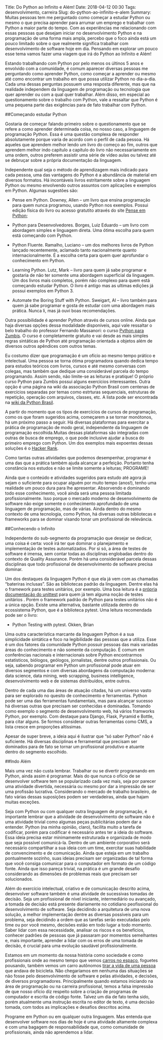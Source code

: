 Title: Do Python ao Infinito e Além!
Date: 2018-04-12 00:30
Tags: desenvolvimento, carreira
Slug: do-python-ao-infinito-e-alem
Summary: Muitas pessoas tem me perguntado como começar a estudar Python ou mesmo o que precisa aprender para arrumar um emprego e trabalhar com Python a maior parte do tempo. Com as experiências me relacionando com essas pessoas que desejam iniciar no desenvolvimento Python e na programação de uma forma mais ampla, percebo que o foco ainda está um pouco limitado sobre o que realmente significa trabalhar com desenvolvimento de software hoje em dia. Pensando em explorar um pouco esse tema vamos fazer uma viagem que irá do Python ao Infinito e Além!

Estando trabalhando com Python por pelo menos os últinos 5 anos e envolvido com
a comunidade, é comum aparecer diversas pessoas me perguntando como aprender
Python, como começar a aprender ou mesmo até como encontrar um trabalho em que
possa utilizar Python no dia-a-dia. Cada uma dessas perguntas possuem uma
resposta diferente, mas que na realidade independem da linguagem de programação
ou tecnologia que quer aprender ou com a qual quer trabalhar. Além disso, em
especial ao questionamento sobre o trabalho com Python, vale a ressaltar que
Python é uma pequena parte das exigências para de fato trabalhar com Python.

##Começando estudar Python

Gostaria de começar falando primeiro sobre o questionamento que se refere a como
aprender determinada coisa, no nosso caso, a linguagem de programação Python.
Essa é uma questão complexa de responder absolutamente porque varia de acordo
com o perfil de cada pessoa. Há aqueles que aprendem melhor lendo um livro do
começo ao fim, outros que aprendem melhor indo capítulo a capítulo do livro não
necessariamente em uma ordem, outros preferem assistir uma série de vídeo aulas
ou talvez até se debruçar sobre a própria documentação da linguagem.

Independente qual seja o método de aprendizagem mais indicado para cada pessoa,
uma das vantagens do Python é a abundância de material em diversos formatos. Há
incontáveis livros estritamente sobre a linguagem Python ou mesmo envolvendo
outros assuntos com aplicações e exemplos em Python. Algumas sugestões são:

* Pense em Python. Downey, Allen – um livro que ensina programação para quem
  nunca programou, usando Python nos exemplos. Possui edição física  do livro ou
  acesso gratutito através do site [Pense em
  Python](https://penseallen.github.io/PensePython2e/); 

* Python para Desenvolvedores. Borges, Luiz Eduardo – um livro com abordagem
  simples e linguagem direta. Uma ótima escolha para quem está começando com
  Python.

* Python Fluente. Ramalho, Luciano – um dos melhores livros de Python lançado
  recentemente, aclamado tanto nacionalmente quanto internacionalmente. É a
  escolha certa para quem quer aprofundar o conhecimento em Python.

* Learning Python. Lutz, Mark – livro para quem já sabe programar e gostaria de
  não ter somente uma abordagem superficial da linguagem. Um dos livros mais
  completos, porém não complexo para quem está começando estudar Python. O livro
  é antigo mas as ultimas edições já possui exemplos em Python 3.

* Automate the Boring Stuff with Python. Sweigart, Al – livro também para quem
  já sabe programar e gosta de estudar com uma abordagem mais prática. Nunca li,
  mas já ouvi boas recomendações.

Outra possibilidade é aprender Python através de cursos online. Ainda que haja
diversas opções dessa modalidade disponíveis, aqui vale ressaltar o belo
trabalho do professor  Fernando Massanori: o curso [Python para
Zumbis](https://www.pycursos.com/python-para-zumbis/). O curso é completamente
gratuito e vai desde as mais simples regras sintáticas de Python até programação
orientada a objetos além de diversos outros apêndices com outros temas.

Eu costumo dizer que programação é um ofício ao mesmo tempo prático e
intelectual. Uma pessoa se torna ótima programadora quando dedica tempo para
estudos teóricos com livros, cursos e até mesmo conversas com colegas, mas
também que dedique uma considerável parcela do tempo programando. Assim sendo,
não limite-se as leituras e pratique! O próprio curso Python para Zumbis possui
alguns exercícios interessantes. Outra opção é uma página na wiki da associação
Python Brasil com centenas de exercícios separadas por temas como estrturas
sequenciais, estruturas de repetição, operação com arquivos, classes, etc. A
lista pode ser encontrada na [wiki da Python
Brasil](https://wiki.python.org.br/ListaDeExercicios).

A partir do momento que os tipos de exercícios de cursos de programação, como os
que foram sugeridos acima, começarem a se tornar monótonos, há um próximo passo
a seguir. Há diversas plataformas para exercitar a prática de programação de
modo geral, independente da linguagem de programação escolhida.Muitas dessas
plataformas são integradas com outras de busca de emprego, o que pode inclusive
ajudar a busca do primeiro emprego com Python. Um dos exemplos mais expoentes
dessas soluções é o [Hacker Rank](www.hackerrank.com).

Como tantas outras atividades que podemos desempenhar, programar é uma das que a
prática também ajuda alcançar a perfeição. Portanto tenha constância nos estudos
e não se limite somente a leituras; PROGRAME!

Ainda que o conteúdo e atividades sugeridos para estudo até agora já sejam o
suficiente para ocupar alguém por muito tempo (anos!), tenho uma realidade um
pouco dura para lhe apresentar. Absorvendo e dominando todo esse conhecimento,
você ainda será uma pessoa limitada profissionalmente. Isso porque o mercado
moderno de desenvolvimento de software não exige somente o conhecimento
aprofundado de uma linguagem de programação, mas de várias. Ainda dentro do
mesmo contexto de uma tecnologia, como Python, há diversas outras bibliotecas e
frameworks para se dominar visando tonar um profissional de relevância.

##Conhecendo o Infinito

Independente do sub-segmento da programação que desejar se dedicar, uma coisa é
certa: você irá ter que dominar o planejamento e implementação de testes
automatizados. Por si só, a área de testes de software é imensa, sem contar
todas as disciplinas englobadas dentro do contexto de Quality Assurance. Porém
há uma considerável parcela dessas disciplinas que todo  profissional de
desenvolvimento de software precisa dominar.

Um dos destaques da linguagem Python é que ela já vem com as chamadas “bateriras
inclusas”. São as bibliotecas padrão da linguagem. Dentre elas há o framework
para testes unitários, por exemplo. Uma boa leitura é a [própria documentação do
unittest](https://docs.python.org/3.5/library/unittest.html) para quem já tem
alguma noção de testes unitários .  Porém o framework padrão de Python para
testes unitários não é a única opção. Existe uma alternativa, bastante utilizada
dentro do ecossistema Python, que é a biblioteca pytest. Uma leitura recomendada
pode ser o livro:

* Python Testing with pytest. Okken, Brian

Uma outra característica marcante da linguagem Python é a sua simplicidade
sintática e foco na legibilidade das pessoas que a utiliza. Esse é um dos
fatores da comunidade Python possuir pessoas das mais variadas áreas do
conhecimento e não somente da computação. É comum em conferências nacionais e
internacionais sobre Python encontrarmos estatísticos, biólogos, geólogos,
jornalistas, dentre outros profissionais. Ou seja, sabendo programar em Python
um profissional pode atuar em diversos segmentos e com diversas abordagens da
computação moderna: data science, data mining, web scrapping, business
intelligence, desenvolvimento web e de sistemas distribuídos, entre outros.

Dentro de cada uma das áreas de atuação citadas, há um universo vasto para ser
explorado no quesito de conhecimento e ferramentas. Python pode ser uma das
ferramentas fundamentais, mas para alcançar sucesso há diversas outras que
precisam ser conhecidas e dominadas. Tomando como exemplo o segmento de
desenvolvimento web, há vários framworks Python, por exemplo. Com destaque para
Django, Flask, Pyramid e Bottle, para citar alguns. Se formos considerar outras
ferramentas como CMS, a lista cresce em proporções altíssimas.

Apesar de super breve, a ideia aqui é ilustrar que “só saber Python” não é
suficiente. Há diversas disciplinas e ferramental que precisam ser dominados
para de fato se tornar um profissional produtivo e atuante dentro do segmento
escolhido.

##Indo Além

Mais uma vez não custa lembrar. Trabalhar ou se divertir programando em Python,
ainda assim é programar. Mais do que nunca o ofício de se desenvolver software
tem se popularizado cada vez mais, seja por parecer uma atividade divertida,
necessária ou mesmo por dar a impressão de ser uma profissão lucrativa.
Considerando o mercado de trabalho brasileiro, de fato várias dessas suposições
podem ser verdadeiras, ainda que hajam muitas exceções.

Seja com Python ou com qualquer outra linguagem de programação, é importante
lembrar que a atividade de desenvolvimento de software não é uma atividade
trivial como algumas peças publicitárias podem dar a entender. Python (na minha
opinião, claro), facilita muito a tarefa de codificar, porém para codificar é
necessário antes ter a ideia do software. Essa ideia precisa estar minimamente
estruturada e organizada de modo que seja possível comunicá-la. Dentro de um
ambiente corporativo será necessário compartilhar a sua ideia com um time,
exercitar suas habilidade de convencimento e de comunicação. Ainda que esteja em
um trabalho pontualmente sozinho, suas ideias precisam ser organizadas de tal
forma que você consiga comunicar para o computador em formato de um código
fonte. Ainda que isso pareça trivial, na prática é um grande desafio
considerando as dimensões de problemas reais que precisam ser solucionados.

Além do exercício intelectual, criativo e de comunicação descrito acima,
desenvolver software também é uma atividade de sucessivas tomadas de decisão.
Seja um profissional de nível iniciante, intermediário ou avançado, a tomada de
decisão está presente diariamente no cotidiano peofissional do desenvolvimento
de software. Seja decidindo a arquitetura de uma nova solução, a melhor
implementação dentre as diversas possíveis para um problema, seja decidindo a
ordem que as tarefas serão executadas pelo time ou por você mesmo, decisões
estão em todo lugar a todo momento. Saber lidar com essa necessidade, analisar
os riscos e os benefícios, conhecer padrões de pessoas que já passaram por
momentos semelhantes e, mais importante, aprender a lidar com os erros de uma
tomada de decisão, é crucial para uma evolução saudável profissionalmente.

Estamos em um momento da nossa história como sociedade e como profissionais onde
ao mesmo tempo que vemos [carros no
espaço](https://tecnoblog.net/233812/spacex-falcon-heavy-tesla-espaco/),
foguetes pousando, também vemos um carro autônomos [tirar a vida de uma
pessoa](https://carros.uol.com.br/noticias/reuters/2018/03/19/mulher-morre-apos-ser-atropelada-por-suv-autonomo-do-uber-nos-eua.htm)
que andava de bicicleta. Não chegaríamos em nenhuma das situações se não fosse
pelo desenvolvimento de software e pelas atividades, e decisões, de diversos
programadores.  Principalmente quando estamos iniciando na área de programação
ou na carreira profissional, temos a falsa impressão de que nosso ofício diz
respeito sobre a criação de programas de computador e escrita de código fonte.
Talvez um dia de fato tenha sido, porém atualmente uma instrução escrita no
editor de texto, é uma decisão tomada, com todos as implicações e desafios
descritos acima.

Programe em Python ou em qualquer outra linguagem. Mas entenda que desenvolver
software nos dias de hoje é uma atividade altamente complexa e com uma bagagem
de responsabilidade que, como comunidade de profissionais, ainda não aprendemos
a lidar.
